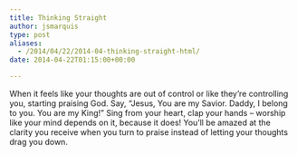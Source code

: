 ```yaml
---
title: Thinking Straight
author: jsmarquis
type: post
aliases:
  - /2014/04/22/2014-04-thinking-straight-html/
date: 2014-04-22T01:15:00+00:00

---
```

When it feels like your thoughts are out of control or like they&#8217;re controlling you, starting praising God. Say, &#8220;Jesus, You are my Savior. Daddy, I belong to you. You are my King!&#8221; Sing from your heart, clap your hands &#8211; worship like your mind depends on it, because it does! You&#8217;ll be amazed at the clarity you receive when you turn to praise instead of letting your thoughts drag you down.